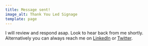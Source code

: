 ```yaml
---
title: Message sent!
image_alt: Thank You Led Signage
template: page
---
```

I will review and respond asap. Look to  hear back from me shortly. Alternatively you can always reach me on [LinkedIn](https://www.linkedin.com/in/holaphil/) or [Twitter](https://twitter.com/holaphil).
